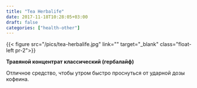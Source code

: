 ```yaml
---
title: "Tea Herbalife"
date: 2017-11-18T10:28:05+03:00
draft: false
categories: ["health-other"]
---
```


{{< figure src="/pics/tea-herbalife.jpg" link="" target="_blank" class="float-left pr-2">}}

**Травяной концентрат классический (гербалайф)**

Отличное средство, чтобы утром быстро проснуться от ударной дозы кофеина.

<!--more-->
